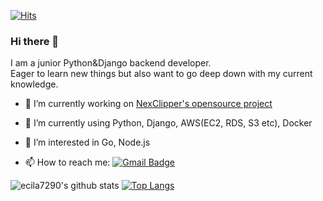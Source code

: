 [![Hits](https://hits.seeyoufarm.com/api/count/incr/badge.svg?url=https%3A%2F%2Fgithub.com%2Fecila7290%2Fhit-counter&count_bg=%233D8CC8&title_bg=%23555555&icon=&icon_color=%23E7E7E7&title=hits&edge_flat=false)](https://hits.seeyoufarm.com)
### Hi there 👋
I am a junior Python&Django backend developer.<br>
Eager to learn new things but also want to go deep down with my current knowledge.

- 🔭 I’m currently working on [NexClipper's opensource project](https://github.com/NexClipper/exporterhub.io)
- 🌱 I’m currently using Python, Django, AWS(EC2, RDS, S3 etc), Docker
- 👯 I’m interested in Go, Node.js

- 📫 How to reach me:  [![Gmail Badge](https://img.shields.io/badge/Gmail-d14836?style=flat-square&logo=Gmail&logoColor=white&link=mailto:jihoon.kim89@gmail.com)](mailto:jihoon.kim89@gmail.com)

![ecila7290's github stats](https://github-readme-stats.vercel.app/api?username=ecila7290&show_icons=true&theme=radical)
[![Top Langs](https://github-readme-stats.vercel.app/api/top-langs/?username=ecila7290&layout=compact)](https://github.com/ecila7290/github-readme-stats)
